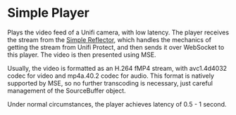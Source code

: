 # Simple Player 

Plays the video feed of a Unifi camera, with low latency.
The player receives the stream from the [Simple Reflector](../simple-app.reflector), which handles
the mechanics of getting the stream from Unifi Protect, and then sends it
over WebSocket to this player. The video is then presented using MSE.

Usually, the video is formatted as an H.264 fMP4 stream, with avc1.4d4032
codec for video and mp4a.40.2 codec for audio. This format is natively
supported by MSE, so no further transcoding is necessary, just careful
management of the SourceBuffer object.

Under normal circumstances, the player achieves latency of 0.5 - 1 second.
